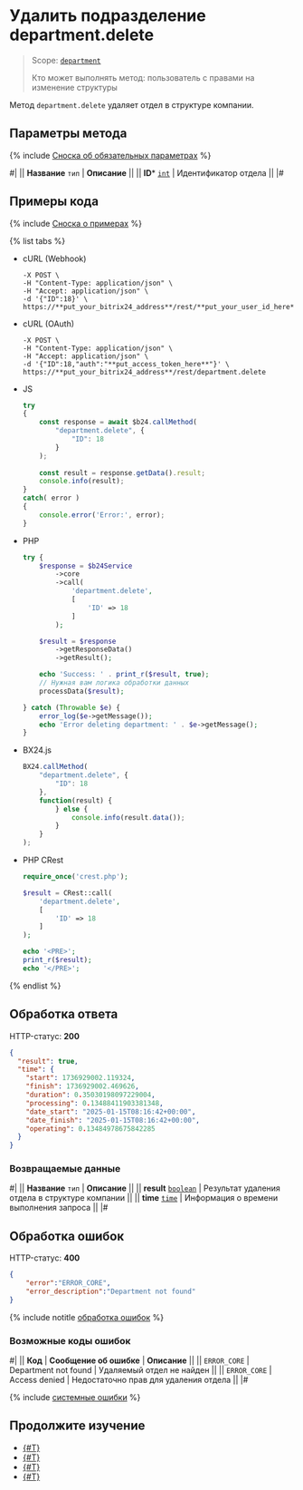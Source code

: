 # Удалить подразделение department.delete

> Scope: [`department`](../scopes/permissions.md)
>
> Кто может выполнять метод: пользователь с правами на изменение структуры

Метод `department.delete` удаляет отдел в структуре компании. 

## Параметры метода

{% include [Сноска об обязательных параметрах](../../_includes/required.md) %}

#|
|| **Название**
`тип` | **Описание** ||
|| **ID***
[`int`](../data-types.md) | Идентификатор отдела ||
|#

## Примеры кода

{% include [Сноска о примерах](../../_includes/examples.md) %}

{% list tabs %}

- cURL (Webhook)

    ```curl
    -X POST \
    -H "Content-Type: application/json" \
    -H "Accept: application/json" \
    -d '{"ID":18}' \
    https://**put_your_bitrix24_address**/rest/**put_your_user_id_here**/**put_your_webbhook_here**/department.delete
    ```

- cURL (OAuth)

    ```curl
    -X POST \
    -H "Content-Type: application/json" \
    -H "Accept: application/json" \
    -d '{"ID":18,"auth":"**put_access_token_here**"}' \
    https://**put_your_bitrix24_address**/rest/department.delete
    ```

- JS


    ```js
    try
    {
    	const response = await $b24.callMethod(
    		"department.delete", {
    			"ID": 18
    		}
    	);
    	
    	const result = response.getData().result;
    	console.info(result);
    }
    catch( error )
    {
    	console.error('Error:', error);
    }
    ```

- PHP


    ```php
    try {
        $response = $b24Service
            ->core
            ->call(
                'department.delete',
                [
                    'ID' => 18
                ]
            );
    
        $result = $response
            ->getResponseData()
            ->getResult();
    
        echo 'Success: ' . print_r($result, true);
        // Нужная вам логика обработки данных
        processData($result);
    
    } catch (Throwable $e) {
        error_log($e->getMessage());
        echo 'Error deleting department: ' . $e->getMessage();
    }
    ```

- BX24.js

    ```js
    BX24.callMethod(
        "department.delete", {
            "ID": 18
        },
        function(result) {
            } else {
                console.info(result.data());
            }
        }
    );
    ```

- PHP CRest

    ```php
    require_once('crest.php');

    $result = CRest::call(
        'department.delete',
        [
            'ID' => 18
        ]
    );

    echo '<PRE>';
    print_r($result);
    echo '</PRE>';
    ```

{% endlist %}

## Обработка ответа

HTTP-статус: **200**

```json
{
  "result": true,
  "time": {
    "start": 1736929002.119324,
    "finish": 1736929002.469626,
    "duration": 0.35030198097229004,
    "processing": 0.13488411903381348,
    "date_start": "2025-01-15T08:16:42+00:00",
    "date_finish": "2025-01-15T08:16:42+00:00",
    "operating": 0.13484978675842285
  }
}
```

### Возвращаемые данные

#|
|| **Название**
`тип` | **Описание** ||
|| **result**
[`boolean`](../data-types.md) | Результат удаления отдела в структуре компании ||
|| **time**
[`time`](../data-types.md) | Информация о времени выполнения запроса ||
|#

## Обработка ошибок

HTTP-статус: **400**

```json
{
    "error":"ERROR_CORE",
    "error_description":"Department not found"
}
```

{% include notitle [обработка ошибок](../../_includes/error-info.md) %}

### Возможные коды ошибок

#|
|| **Код** | **Cообщение об ошибке** | **Описание** ||
|| `ERROR_CORE` | Department not found | Удаляемый отдел не найден ||
|| `ERROR_CORE` | Access denied | Недостаточно прав для удаления отдела ||
|#

{% include [системные ошибки](../../_includes/system-errors.md) %}

## Продолжите изучение 

- [{#T}](./department-add.md)
- [{#T}](./department-update.md)
- [{#T}](./department-get.md)
- [{#T}](./department-fields.md)
